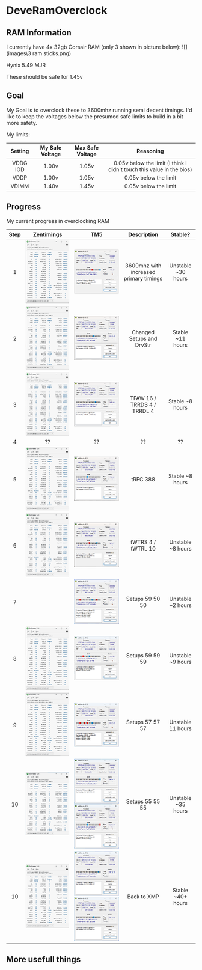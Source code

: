 # DeveRamOverclock

## RAM Information

I currently have 4x 32gb Corsair RAM (only 3 shown in picture below):
![](images\3 ram sticks.png)

Hynix 5.49 MJR

These should be safe for 1.45v

## Goal

My Goal is to overclock these to 3600mhz running semi decent timings.
I'd like to keep the voltages below the presumed safe limits to build in a bit more safety.

My limits:

| Setting | My Safe Voltage | Max Safe Voltage | Reasoning |
|:-------:|:---------------:|:----------------:|:---------:|
| VDDG IOD | 1.00v | 1.05v | 0.05v below the limit (I think I didn't touch this value in the bios) |
| VDDP | 1.00v | 1.05v | 0.05v below the limit |
| VDIMM | 1.40v | 1.45v | 0.05v below the limit |

## Progress
My current progress in overclocking RAM

| Step | Zentimings | TM5 | Description | Stable? |
|:----:|:----------:|:---:|:-----------:|:-------:|
| 1 | ![](benchmarks\Zen_1_3600error.png) | ![](benchmarks\TM5_1_Witherrors.png) | 3600mhz with increased primary timings | Unstable ~30 hours |
| 2 | ![](benchmarks\Zen_2_noerror.png) | ![](benchmarks\TM5_2.png) | Changed Setups and DrvStr | Stable ~11 hours |
| 3 | ![](benchmarks\Zen_3.png) | ![](benchmarks\TM5_3_tFAW_TRRDS_TRRDL.png) | TFAW 16 / TRRDS 4 / TRRDL 4 | Stable ~8 hours |
| 4 | ?? | ?? | ?? | ?? |
| 5 | ![](benchmarks\Zen_5_TRFC.png) | ![](benchmarks\TM5_5.png) | tRFC 388 | Stable ~8 hours |
| 6 | ![](benchmarks\Zen_6_tWTRS.png) | ![](benchmarks\TM5_6.png) | tWTRS 4 / tWTRL 10 | Unstable ~8 hours |
| 7 |  | ![](benchmarks\TM5_7.png) | Setups 59 50 50 | Unstable ~2 hours |
| 8 | ![](benchmarks\Zen_8_SetupsenVddp.png) | ![](benchmarks\TM5_8_4herror.png) | Setups 59 59 59 | Unstable ~9 hours |
| 9 | ![](benchmarks\Zen_9_Setups57_3Errors.png) | ![](benchmarks\TM5_9_3Errors11hours.png) | Setups 57 57 57 | Unstable 11 hours |
| 10 | ![](benchmarks\Zen_10_Setups55_0Errors.png) | ![](benchmarks\TM5_10_NoError18hours.png) ![](benchmarks\TM5_10_part2Errorsafter35hours.png) | Setups 55 55 55 | Unstable ~35 hours |
| 10 | ![](benchmarks\Zen_11_0_ErrorsSoFar.png) | ![](benchmarks\TM5_11_0ErrorsSoFar.png) ![](benchmarks\TM5_11_0ErrorsSoFar2.png) | Back to XMP | Stable ~40+ hours |

## More usefull things

